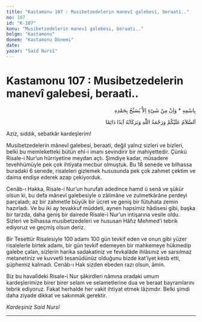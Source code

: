 ```yaml
---
title: "Kastamonu 107 : Musibetzedelerin manevî galebesi, beraati.."
no: 107
id: "K-107"
konu: "Musibetzedelerin manevî galebesi, beraati.."
bolge: "Kastamonu"
donem: "Kastamonu Dönemi"
date: 
yazar: "Said Nursî"
---
```


# Kastamonu 107 : Musibetzedelerin manevî galebesi, beraati..

<p class="arabic" dir="rtl" title="Meal: “O’nun adıyla” * “Hiçbir şey yoktur ki O'nu hamd ile tesbih etmesin” [İsrâ Suresi, 17:44]">بِاسْمِهِ * وَاِنْ مِنْ شَىْءٍ اِلاَّ يُسَبِّحُ بِحَمْدِهِ</p>

<p class="arabic" dir="rtl" title="Meal: “Allah’ın selâmı, rahmeti ve bereketleri, ebedî ve dâimî olarak üzerinize olsun.”">اَلسَّلاَمُ عَلَيْكُمْ وَرَحْمَةُ اللّٰهِ وَبَرَكَاتُهُ اَبَدًا دَائِمًا</p>

Aziz, sıddık, sebatkâr kardeşlerim!

Musibetzedelerin mânevî galebesi, beraati, değil yalnız sizleri ve bizleri, belki bu memleketteki bütün ehl-i imanı sevindirir bir mahiyettedir. Çünkü Risale-i Nur’un hürriyetine meydan açtı. Şimdiye kadar, müsadere tevehhümüyle pek çok ihtiyata mecbur olmuştuk. Bu 18 senede ve bilhassa buradaki 6 senede, risaleleri gizlemek hususunda pek çok zahmet çektim ve daima endişe ederek azap çekiyorduk.

Cenâb-ı Hakka, Risale-i Nur’un hurufatı adedince hamd ü senâ ve şükür olsun ki, bu defa mânevî galebesiyle o zâlimâne ve zulmetkârâne perdeyi parçaladı; az bir zahmetle büyük bir ücret ve geniş bir fütuhata zemin hazırladı. Ve bu iki ay tevakkuf müddeti, aynen hapsimiz hâdisesi gibi, başka bir tarzda, daha geniş bir dairede Risale-i Nur’un intişarına vesile oldu. Sizleri ve bilhassa musibetzedeleri ve hususan Hâfız Mehmed’i tebrik ediyoruz ve geçmiş olsun deriz.

Bir Tesettür Risalesiyle 100 adamı 100 gün tevkif eden ve onun gibi yüzer risalelerle birtek adamı, bir gün tevkif edemeyen bir mahkemeye hükmedip galebe çalan, sizlerin harika sadakatiniz ve fevkalâde ihlâsınız ve sarsılmaz metanetiniz ve kuvvetli tesanüdünüz olduğunu bizde kat’iyet kesb etti, şüphemiz kalmadı. Cenâb-ı Hak sizden ebeden razı olsun, âmin.

Biz bu havalîdeki Risale-i Nur şâkirdleri nâmına oradaki umum kardeşlerimize birer birer selam ve selametlerine dua ve beraat bayramlarını tebrik ediyoruz. Fakat herhalde her vakit ihtiyat etmek lâzımdır. Belki şimdi daha ziyade dikkat ve sakınmak gerektir.

*Kardeşiniz*
*Said Nursî*

***
